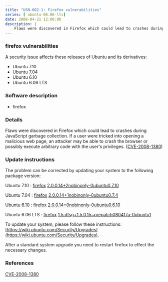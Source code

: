 ```yaml
---
title: "USN-602-1: Firefox vulnerabilities"
series: [ ubuntu-06.06-lts]
date: 2008-04-21 12:00:00
description: |
    Flaws were discovered in Firefox which could lead to crashes during JavaScript garbage collection. If a user were tricked into opening a malicious web page, an attacker may be able to crash the browser or possibly execute arbitrary code with the user&#39;s privileges. ([CVE-2008-1380](http://people.ubuntu.com/~ubuntu-security/cve/CVE-2008-1380)) 
--- 
```

 
### firefox vulnerabilities

A security issue affects these releases of Ubuntu and its derivatives:

* Ubuntu 7.10
* Ubuntu 7.04
* Ubuntu 6.10
* Ubuntu 6.06 LTS

### Software description

* firefox 

### Details

Flaws were discovered in Firefox which could lead to crashes during JavaScript garbage collection. If a user were tricked into opening a malicious web page, an attacker may be able to crash the browser or possibly execute arbitrary code with the user&#39;s privileges. ([CVE-2008-1380](http://people.ubuntu.com/~ubuntu-security/cve/CVE-2008-1380)) 

### Update instructions

The problem can be corrected by updating your system to the following package version:

Ubuntu 7.10
 : [firefox](https://launchpad.net/ubuntu/+source/firefox) <span> [2.0.0.14+2nobinonly-0ubuntu0.7.10](https://launchpad.net/ubuntu/+source/firefox/2.0.0.14+2nobinonly-0ubuntu0.7.10) </span> 

Ubuntu 7.04
 : [firefox](https://launchpad.net/ubuntu/+source/firefox) <span> [2.0.0.14+1nobinonly-0ubuntu0.7.4](https://launchpad.net/ubuntu/+source/firefox/2.0.0.14+1nobinonly-0ubuntu0.7.4) </span> 

Ubuntu 6.10
 : [firefox](https://launchpad.net/ubuntu/+source/firefox) <span> [2.0.0.14+0nobinonly-0ubuntu0.6.10](https://launchpad.net/ubuntu/+source/firefox/2.0.0.14+0nobinonly-0ubuntu0.6.10) </span> 

Ubuntu 6.06 LTS
 : [firefox](https://launchpad.net/ubuntu/+source/firefox) <span> [1.5.dfsg+1.5.0.15~prepatch080417a-0ubuntu1](https://launchpad.net/ubuntu/+source/firefox/1.5.dfsg+1.5.0.15~prepatch080417a-0ubuntu1) </span> 

To update your system, please follow these instructions: [https://wiki.ubuntu.com/Security/Upgrades](https://wiki.ubuntu.com/Security/Upgrades).

After a standard system upgrade you need to restart firefox to effect the necessary changes. 

### References

 [CVE-2008-1380](http://people.ubuntu.com/~ubuntu-security/cve/CVE-2008-1380)
 
